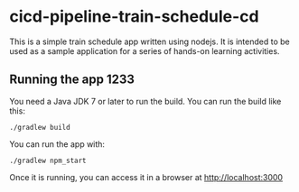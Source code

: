 # cicd-pipeline-train-schedule-cd

This is a simple train schedule app written using nodejs. It is intended to be used as a sample application for a series of hands-on learning activities.

## Running the app 1233

You need a Java JDK 7 or later to run the build. You can run the build like this:

    ./gradlew build

You can run the app with:

    ./gradlew npm_start

Once it is running, you can access it in a browser at [http://localhost:3000](http://localhost:3000)
